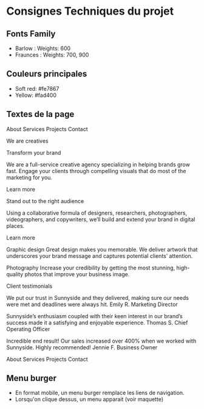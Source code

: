 # Consignes Techniques du projet

## Fonts Family

- Barlow : Weights: 600
- Fraunces : Weights: 700, 900

## Couleurs principales

- Soft red: #fe7867
- Yellow: #fad400

## Textes de la page

About
Services
Projects
Contact

We are creatives

Transform your brand

We are a full-service creative agency specializing in helping brands grow fast. 
Engage your clients through compelling visuals that do most of the marketing for you.

Learn more

Stand out to the right audience

Using a collaborative formula of designers, researchers, photographers, videographers, and copywriters, we’ll build and extend your brand in digital places. 

Learn more

Graphic design
Great design makes you memorable. We deliver artwork that underscores your brand message and captures potential clients’ attention.

Photography
Increase your credibility by getting the most stunning, high-quality photos that improve your business image.

Client testimonials

We put our trust in Sunnyside and they delivered, making sure our needs were met and deadlines were always hit.
Emily R.
Marketing Director

Sunnyside’s enthusiasm coupled with their keen interest in our brand’s success made it a satisfying and enjoyable experience.
Thomas S.
Chief Operating Officer

Incredible end result! Our sales increased over 400% when we worked with Sunnyside. Highly recommended!
Jennie F.
Business Owner

About
Services
Projects
Contact

## Menu burger

- En format mobile, un menu burger remplace les liens de navigation. 
- Lorsqu'on clique dessus, un menu apparait (voir maquette)